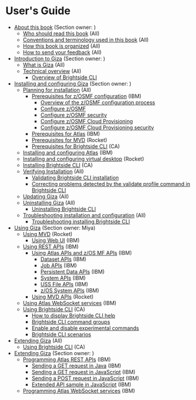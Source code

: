 # User's Guide

-   [About this book](topics/aboutthisbook.md) (Section owner: )
    - [Who should read this book](topics/whoread.md) (All)
    - [Conventions and terminology used in this book](topics/conventions.md) (All)
    - [How this book is organized](topics/organized.md) (All)
    - [How to send your feedback](topics/feedback.md) (All)
-   [Introduction to Giza](topics/introduction.md) (Section owner: )
    - [What is Giza](topics/whatis.md) (All)
    - [Technical overview](topics/techoverview.md) (All)
        -   [Overview of Brightside CLI](topics/cli-releasenotes.md)
-   [Installing and configuring Giza](topics/installandconfig.md) (Section owner: )
    - [Planning for installation](topics/planinstall.md) (All)
        -   [Prerequisites for z/OSMF configuration](topics/prezosmf.md) (IBM)
            - [Overview of the z/OSMF configuration process](topics/cli-overviewzosmfconfig.md)
            - [Configure z/OSMF](topics/cli-configzosmf.md)
            - [Configure z/OSMF security](topics/cli-configzosmfsecurity.md)
            - [Configure z/OSMF Cloud Provisioning](topics/cli-configzosmfcloudprovisioning.md)
            - [Configure z/OSMF Cloud Provisioning security](topics/cli-configzosmfcloudprovisioningsecurity.md)
        -   [Prerequisites for Atlas](topics/preatlas.md) (IBM)
        -   [Prerequisites for MVD](topics/premvd.md) (Rocket)
        -   [Prerequisites for Brightside CLI](topics/precli.md) (CA)
    -   [Installing and configuring Atlas](topics/installingatlas.md) (IBM)
    -   [Installing and configuring virtual desktop](topics/installvirtualdesktop.md) (Rocket)
    -   [Installing Brightside CLI](topics/cli-installcli.md) (CA)
    -   [Verifying Installation](topics/verifyinstall.md) (All)
        - [Validating Brightside CLI installation](topics/cli-validateInstallation.md)
        - [Correcting problems detected by the validate profile command in Brightside CLI](topics/cli-validateInstallationcorrectproblems.md)
    -   [Updating Giza](topics/applyservices.md) (All)
    -   [Uninstalling Giza](topics/uninstallingatlas.md) (All)
        -   [Uninstalling Brightside CLI](topics/cli-uninstallcli.md)
    -   [Troubleshooting installation and configuration](topics/troubleshoot.md) (All)
        -   [Troubleshooting installing Brightside CLI](topics/cli-troubleshootinginstallingcli.md)
-   [Using Giza](topics/using.md) (Section owner: Miya)
    -   [Using MVD](topics/usingmvd.md) (Rocket)
        - [Using Web UI](topics/usingwebui.md) (IBM)
    -   [Using REST APIs](topics/usingrestapis.md) (IBM)
        -   [Using Atlas APIs and z/OS MF APIs](topics/usingatlasrestapis.md) (IBM)
            -   [Dataset APIs](topics/datasetapis.md) (IBM)
            -   [Job APIs](topics/jobapis.md) (IBM)
            -   [Persistent Data APIs](topics/persistentdataapis.md) (IBM)
            -   [System APIs](topics/systemapi.md) (IBM)
            -   [USS File APIs](topics/ussfileapis.md) (IBM)
            -   [z/OS System APIs](topics/systemapis.md) (IBM)
        -   [Using MVD APIs](topics/usingmvdapis.md) (Rocket)
    -   [Using Atlas WebSocket services](topics/websocket.md) (IBM)
    -   [Using Brightside CLI](topics/cli-usingcli.md) (CA)
        -  [How to display Brightside CLI help](topics/cli-howtodisplaybrightsidehelp.md)
        -  [Brightside CLI command groups](topics/cli-commandgroups.md)
        -  [Enable and disable experimental commands](topics/cli-enabledisablexperimentalcommands.md)
        -  [Brightside CLI scenarios](topics/cli-scenarios.md)  
-   [Extending Giza](topics/extend.md) (All)
    -   [Using Brightside CLI](topics/usingcli.md) (CA)
-   [Extending Giza](topics/extend.md) (Section owner: )
    -   [Programming Atlas REST APIs](topics/programrestapi.md) (IBM)
        - [Sending a GET request in Java](topics/getrequestinjava.md) (IBM)
        - [Sending a GET request in JavaScript](topics/getrequestsinjavascript.md) (IBM)
        - [Sending a POST request in JavaScript](topics/postrequestinjavascript.md) (IBM)
        - [Extended API sample in JavaScript](topics/extendedapisample.md) (IBM)
    -   [Programming Atlas WebSocket services](topics/programwebsocket.md) (IBM)
